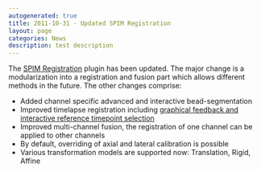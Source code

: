 ```yaml
---
autogenerated: true
title: 2011-10-31 - Updated SPIM Registration
layout: page
categories: News
description: test description
---
```


The [SPIM Registration](SPIM_Registration) plugin has been updated. The major change is a modularization into a registration and fusion part which allows different methods in the future. The other changes comprise:

-   Added channel specific advanced and interactive bead-segmentation
-   Improved timelapse registration including [ graphical feedback and interactive reference timepoint selection](SPIM_Bead_Registration#How_timelapse_registration_works)
-   Improved multi-channel fusion, the registration of one channel can be applied to other channels
-   By default, overriding of axial and lateral calibration is possible
-   Various transformation models are supported now: Translation, Rigid, Affine



